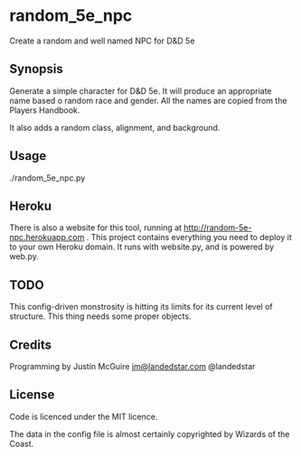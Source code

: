 # random_5e_npc

Create a random and well named NPC for D&D 5e

## Synopsis

Generate a simple character for D&D 5e.  It will produce an appropriate
name based o random race and gender.  All the names are copied from the
Players Handbook.

It also adds a random class, alignment, and background.

## Usage

./random_5e_npc.py

## Heroku

There is also a website for this tool, running at
http://random-5e-npc.herokuapp.com . This project contains everything you need
to deploy it to your own Heroku domain. It runs with website.py, and is powered
by web.py.

## TODO

This config-driven monstrosity is hitting its limits for its current level of
structure. This thing needs some proper objects.

## Credits

Programming by Justin McGuire <jm@landedstar.com> @landedstar

## License

Code is licenced under the MIT licence.

The data in the config file is almost certainly copyrighted by Wizards of the Coast.


